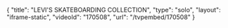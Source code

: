 {
    "title": "LEVI'S SKATEBOARDING COLLECTION",
    "type": "solo",
    "layout": "iframe-static",
    "videoId": "170508",
    "url": "\/tvpembed\/170508"
}